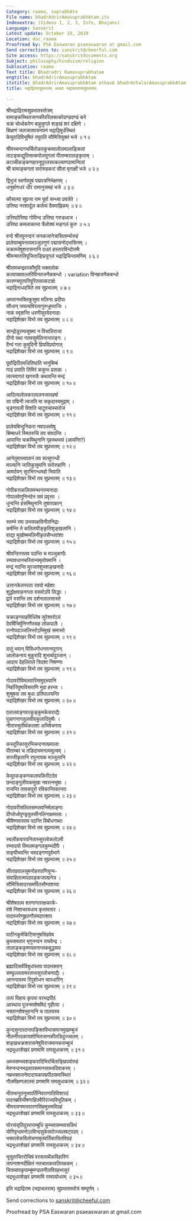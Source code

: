 ```yaml
---
Category: raama, suprabhAta
File name: bhadrAdrirAmasuprabhAtam.itx
Indexextra: (Videos 1, 2, 3, Info, Bhajans)
Language: Sanskrit
Latest update: October 19, 2019
Location: doc_raama
Proofread by: PSA Easwaran psaeaswaran at gmail.com
Send corrections to: sanskrit@cheerful.com
Site access: https://sanskritdocuments.org
Subject: philosophy/hinduism/religion
Sublocation: raama
Text title: Bhadradri Ramasuprabhatam
engtitle: bhadrAdrirAmasuprabhAtam
itxtitle: bhadrAdrirAmasuprabhAtam athavA bhadrAchalarAmasuprabhAtam
title: भद्राद्रिरामसुप्रभातम् अथवा भद्राचलरामसुप्रभातम्

---
```

  
 श्रीभद्राद्रिरामसुप्रभातस्तोत्रम्   
वामाङ्कस्थितजानकीपरिलसत्कोदण्डदण्डं करे  
     चक्रं चोर्ध्वकरेण बाहुयुगले शङ्खं शरं दक्षिणे ।  
बिभ्राणं जलजातपत्रनयनं भद्राद्रिमूर्धस्थितं  
     केयूरादिविभूषितं रघुपतिं सौमित्रियुक्तं भजे ॥ १॥  
  
श्रीमच्चन्दनचर्चितोन्नतकुचव्यालोलमालाङ्कितां  
     ताटङ्कद्युतिसत्कपोलयुगलां पीताम्बरालङ्कृताम् ।  
काञ्चीकङ्कणहारनूपुरलसत्कल्याणदामान्वितां  
     श्री वामाङ्कगतां सरोरुहकरां सीतां मृगाक्षीं भजे ॥ २॥  
  
द्विभुजं स्वर्णवपुषं पद्मपत्रनिभेक्षणम् ।  
धनुर्बाणधरं धीरं रामानुजमहं भजे ॥ ३॥  
  
कौसल्या सुप्रजा राम पूर्वा सन्ध्या प्रवर्तते ।  
उत्तिष्ठ नरशार्दूल कर्तव्यं दैवमाह्निकम् ॥ ४॥  
  
उत्तिष्ठोत्तिष्ठ गोविन्द उत्तिष्ठ गरुडध्वज ।  
उत्तिष्ठ कमलाकान्त त्रैलोक्यं मङ्गलं कुरु ॥ ५॥  
  
वन्दे श्रीरघुनन्दनं जनकजानेत्रासिताम्भोरुहं  
     प्रालेयाम्बुमनल्पमञ्जुलगुणं पद्मासनोद्भासिनम् ।  
चक्राब्जेषुशरासनानि दधतं हस्तारविन्दोत्तमैः  
     श्रीमन्मारुतिपूजिताङ्घ्रियुगलं भद्राद्रिचिन्तामणिम् ॥ ६॥  
  
श्रीरामचन्द्रवरकौमुदि भक्तलोक  
     कल्पाख्यवल्लरिविनतजनैकबन्धो ।  variation  विनम्रजनैकबन्धो  
कारुण्यपूरपरिपूरितसत्कटाक्षे  
     भद्राद्रिनाधदयिते तव सुप्रभातम् ॥ ७॥  
  
अम्लानभक्तिकुसुमा मलिनाः प्रदीपाः  
     सौधान् जयत्यविरलागुरुधूमराजिः ।  
नाकं स्वृशन्ति धरणीसुरवेदनादाः  
     भद्राद्रिशेखर विभो तव सुप्रभातम् ॥ ८॥  
  
सान्द्रोडुरम्यसुषमा न विभातिराजा  
     दीनो यथा गतवसुर्मलिनान्तरङ्गः ।  
दैन्यं गता कुमुदिनी प्रियविप्रयोगात्  
     भद्राद्रिशेखर विभो तव सुप्रभातम् ॥ ९॥  
  
पूर्वाद्रिपीठमधितिष्ठति भानुबिम्बं  
     गाढं प्रयाति तिमिरं ककुभः प्रसन्नाः ।  
त्वत्स्वागतं खगरुतैः कथयन्ति मन्द्रं  
     भद्राद्रिशेखर विभो तव सुप्रभातम् ॥ १०॥  
  
आदित्यलोलकरलालनजातहर्षा  
     सा पद्मिनी त्यजति मा सकृदास्यमुद्राम् ।  
भृङ्गावली विशति चाटुवचास्सरोजं  
     भद्राद्रिशेखर विभो तव सुप्रभातम् ॥ ११॥  
  
प्रालेयबिन्दुनिकरा नवपल्लवेषु  
     बिम्बाधरे स्मितरुचिं तव संवदन्ति ।  
आयान्ति चक्रमिथुनानि गृहस्थभावं  (आयन्ति?)  
     भद्राद्रिशेखर विभो तव सुप्रभातम् ॥ १२॥  
  
आनेतुमास्यपवनं तव सत्सुगन्धी  
     माल्यानि जातिकुसुमानि सरोरुहाणि ।  
आमर्दयन् सुरभिगन्धमहो भिवाति  
     भद्राद्रिशेखर विभो तव सुप्रभातम् ॥ १३॥  
  
गोपीकराकलितमन्थनरम्यनादाः  
     गोपालवेणुनिनदेन समं प्रवृत्ताः ।  
धुन्वन्ति हंसमिथुनानि तुषारपक्षान्  
     भद्राद्रिशेखर विभो तव सुप्रभातम् ॥ १४॥  
  
स्तम्भे रमा उभयपक्षविनीतनिद्राः  
     कर्षन्ति ते कलितघीङ्कृतिशृङ्खलानि ।  
वाद्या मुखोष्ममलिनीकृतसैन्धवांशाः  
     भद्राद्रिशेखर विभो तव सुप्रभातम् ॥ १५॥  
  
श्रीवन्दिनस्तव पठन्ति च मञ्जुकण्ठैः  
     रम्यावधानचरितान्यमृतोपमानि ।  
मन्द्रं नदन्ति मुरजाश्शुभशङ्खनादैः  
     भद्राद्रिशेखर विभो तव सुप्रभातम् ॥ १६॥  
  
उत्तानकेतनरता रवयो महेशाः  
     शुद्धोक्षवाहनगता वसवोऽपि सिद्धाः ।  
द्वारे वसन्ति तव दर्शनलालसास्ते  
     भद्राद्रिशेखर विभो तव सुप्रभातम् ॥ १७॥  
  
 चक्राङ्गवाहविधिरेष सुरेश्वरोऽयं  
     देवर्षिभिर्मुनिगणैस्सह लोकपालैः ।  
रत्नोपदाञ्जलिभरोऽभिमुखं समास्ते  
     भद्राद्रिशेखर विभो तव सुप्रभातम् ॥ १९॥  
  
दातुं भवान् विविधगोधनरत्नपूगान्  
     आलोकनाय मुकुरादि शुभार्थपुञ्जान् ।  
आदाय देहलितले त्रिदशा निषण्णाः  
     भद्राद्रिशेखर विभो तव सुप्रभातम् ॥ १९॥  
  
गोदावरीविमलवारिसमुद्भवानि  
     निर्हारिपुष्पविसराणि मुदा हरन्तः ।  
शुश्रूषया तव बुधाः प्रतिपालयन्ति  
     भद्राद्रिशेखर विभो तव सुप्रभातम् ॥ २०॥  
  
एलालवङ्गवरकुङ्कुमकेसराद्यैः  
     पुन्नागनागतुलसीवकुलादिपुष्पैः ।  
नीतास्सुतीर्थकलशा अभिषेचनाय  
     भद्राद्रिशेखर विभो तव सुप्रभातम् ॥ २१॥  
  
कस्तूरिकासुरभिचन्दनपद्ममालाः  
     पीताम्बरं च तडिदाभमनल्पमूल्यम् ।  
सज्जीकृतानि रघुनायक मञ्जुलानि  
     भद्राद्रिशेखर विभो तव सुप्रभातम् ॥ २२॥  
  
केयूरकङ्कणकलापकिरीटदेव  
     छन्दाङ्गुलीयकमुखा नवरत्नभूषाः ।  
राजन्ति तावकपुरो रविकान्तिकान्ताः  
     भद्राद्रिशेखर विभो तव सुप्रभातम् ॥ २३॥  
  
गोदावरीसलिलसम्प्लवनिर्मलाङ्गाः  
     दीप्तोर्ध्वपुण्ड्रतुलसीनलिनाक्षमालाः ।  
श्रीवैष्णवास्तव पठन्ति विबोधगाथाः  
     भद्राद्रिशेखर विभो तव सुप्रभातम् ॥ २४॥  
  
स्वर्लोकवारवनितास्सुरलोकतोऽमी  
     रम्भादयो विमलमङ्गलकुम्भदीपैः ।  
सङ्घीभवन्ति भवदङ्गणपूर्वभागे  
     भद्राद्रिशेखर विभो तव सुप्रभातम् ॥ २५॥  
  
सीताप्रवालसुमनोहरपाणियुग्म-  
     संवाहितात्मपदपङ्कजपद्मनेत्र ।  
सौमित्रिसादरसमर्पितसौम्यशय्या  
     भद्राद्रिशेखर विभो तव सुप्रभातम् ॥ २६॥  
  
श्रीशेषतल्प शरणागतरक्षकार्क-  
     वंशे निशाचरवधाय कृतावतार ।  
पादाब्जरेणुहृतगौतमदारशाप  
     भद्राद्रिशेखर विभो तव सुप्रभातम् ॥ २७॥  
  
पाठीनकूर्मकिटिमानुषसिंहवेष  
     कुब्जावतार भृगुनन्दन राघवेन्द्र ।  
तालाङ्ककृष्णयवनान्तकबुद्धरूप  
     भद्राद्रिशेखर विभो तव सुप्रभातम् ॥ २८॥  
  
ब्रह्मादिसर्वविबुधांस्तव पादभक्तान्  
     सम्फुल्लतामरसभासुरलोचनाद्यैः ।  
आनन्दयस्व रिपुशोधन चापधारिन्  
     भद्राद्रिशेखर विभो तव सुप्रभातम् ॥ २९॥  
  
तल्पं विहाय कृपया वरभद्रपीठं  
     आस्थाय पूजनमशेषमिदं गृहीत्वा ।  
भक्तानशेषभुवनानि च पालयस्व  
     भद्राद्रिशेखर विभो तव सुप्रभातम् ॥ ३०॥  
  
कुन्दसुन्दरदन्तपङ्क्तिविभासमानमुखाम्बुजं  
     नीलनीरदकायशोभितजानकीतडिदुज्ज्वलम् ।  
शङ्खचक्रशरासनेषुविराजमानकराम्बुजं  
     भद्रभूधरशेखरं प्रणमामि रामसुधाकरम् ॥ ३१॥  
  
अब्जसम्भवशङ्करादिभिरर्चिताङ्घ्रिपयोरुहं  
     मेरुनन्दनभद्रतापसमानसाब्जदिवाकरम् ।  
नम्रभक्तजनेष्टदायकपद्मपीठसमास्थितं  
     गौतमीक्षणलालसं प्रणमामि रामसुधाकरम् ॥ ३२॥  
  
भीतभानुतनूभवार्तिनिवारणातिविशारदं  
     पादनम्रविभीषणाहितवैरिराज्यविभूतिकम् ।  
भीमरावणमत्तवारणसिंहमुत्तमविग्रहं  
     भद्रभूधरशेखरं प्रणमामि रामसुधाकरम् ॥ ३३॥  
  
घोरसंसृतिदुस्तराम्बुधि कुम्भवसम्भवसन्निभं  
     योगिवृन्दमनोऽरविन्दसुकेसरोज्ज्वलषट्पदम् ।  
भक्तलोकविलोचनामृतवर्तिकायितविग्रहं  
     भद्रभूधरशेखरं प्रणमामि रामसुधाकरम् ॥ ३४॥  
  
भूसुताचिररोचिषं वरसत्पथैकविहारिणं  
     तापनाशनदीक्षितं नतचातकावलिरक्षकम् ।  
चित्रचापकृपाम्बुमण्डलनीलविग्रहभासुरं  
     भद्रभूधरशेखरं प्रणमामि रामपयोधरम् ॥ ३५॥  
  
इति भद्राद्रिराम (भद्राचलराम) सुप्रभातस्तोत्रं सम्पूर्णम् ।  
  
  
Send corrections to sanskrit@cheeful.com  
  
Proofread by PSA Easwaran psaeaswaran at gmail.com  
  
